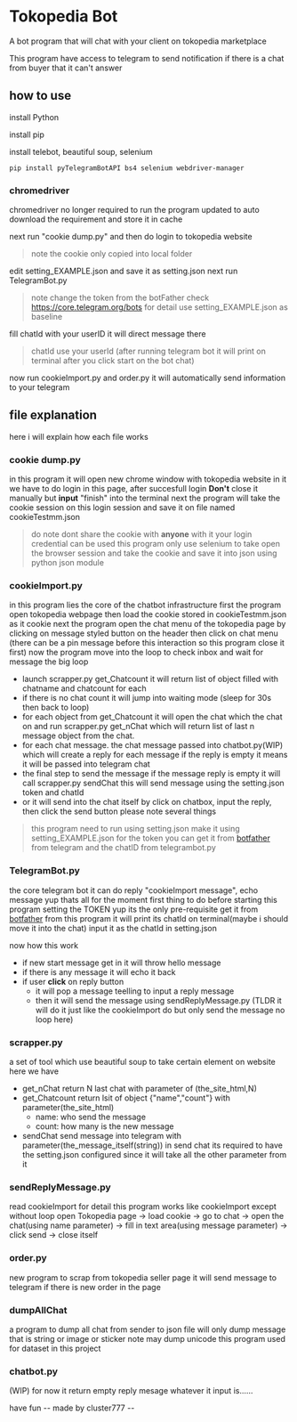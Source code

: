 # Tokopedia Bot # 
A bot program that will chat with your client on tokopedia marketplace

This program have access to telegram to send notification if there is a chat from buyer that it can't answer

## how to use ##

install Python 

install pip

install telebot, beautiful soup, selenium
``` 
pip install pyTelegramBotAPI bs4 selenium webdriver-manager
```
### chromedriver ###
chromedriver no longer required to run the program updated to auto download the requirement and store it in cache

next run "cookie dump.py" and then do login to tokopedia website
> note the cookie only copied into local folder

edit setting_EXAMPLE.json and save it as setting.json
next run TelegramBot.py
> note change the token from the botFather check https://core.telegram.org/bots for detail
> use setting_EXAMPLE.json as baseline

fill chatId with your userID it will direct message there
> chatId use your userId (after running telegram bot it will print on terminal after you click start on the bot chat)

now run cookieImport.py and order.py it will automatically send information to your telegram 
## file explanation ##
here i will explain how each file works
### cookie dump.py ###
in this program it will open new chrome window with tokopedia website in it
we have to do login in this page, after succesfull login **Don't** close it manually but **input** "finish" into the terminal
next the program will take the cookie session on this login session and save it on file named cookieTestmm.json
> do note dont share the cookie with **anyone** with it your login credential can be used 
this program only use selenium to take open the browser session and take the cookie and save it into json using python json module

### cookieImport.py ###
in this program lies the core of the chatbot infrastructure
first the program open tokopedia webpage then load the cookie stored in cookieTestmm.json as it cookie 
next the program open the chat menu of the tokopedia page by clicking on message styled button on the header then click on chat menu (there can be a pin message before this interaction so this program close it first) 
now the program move into the loop to check inbox and wait for message
the big loop
* launch scrapper.py get_Chatcount it will return list of object filled with chatname and chatcount for each
* if there is no chat count it will jump into waiting mode (sleep for 30s then back to loop)
* for each object from get_Chatcount it will open the chat which the chat on and run scrapper.py get_nChat which will return list of last n message object from the chat. 
* for each chat message. the chat message passed into chatbot.py(WIP) which will create a reply for each message if the reply is empty it means it will be passed into telegram chat
* the final step to send the message if the message reply is empty it will call scrapper.py sendChat this will send message using the setting.json token and chatId 
* or it will send into the chat itself by click on chatbox, input the reply, then click the send button
please note several things
> this program need to run using setting.json make it using setting_EXAMPLE.json for the token you can get it from [botfather](https://t.me/botfather) from telegram
> and the chatID from telegrambot.py

### TelegramBot.py ###
the core telegram bot it can do reply "cookieImport message", echo message yup thats all for the moment
first thing to do before starting this program setting the TOKEN yup its the only pre-requisite get it from [botfather](https://t.me/botfather)
from this program it will print its chatId on terminal(maybe i should move it into the chat) input it as the chatId in setting.json

now how this work
* if new start message get in it will throw hello message
* if there is any message it will echo it back
* if user **click** on reply button 
  * it will pop a message teelling to input a reply message
  * then it will send the message using sendReplyMessage.py (TLDR it will do it just like the cookieImport do but only send the message no loop here)
### scrapper.py ###
a set of tool which use beautiful soup to take certain element on website 
here we have 
* get_nChat return N last chat with parameter of (the_site_html,N)
* get_Chatcount return lsit of object {"name","count"} with parameter(the_site_html)
  * name: who send the message 
  * count: how many is the new message
* sendChat send message into telegram with parameter(the_message_itself(string))
in send chat its required to have the setting.json configured since it will take all the other parameter from it

### sendReplyMessage.py ###
read cookieImport for detail
this program works like cookieImport except without loop
open Tokopedia page -> load cookie -> go to chat -> open the chat(using name parameter) -> fill in text area(using message parameter) -> click send -> close itself

### order.py ###
new program to scrap from tokopedia seller page it will send message to telegram if there is new order in the page


### dumpAllChat ###
a program to dump all chat from sender to json file
will only dump message that is string or image or sticker
note may dump unicode
this program used for dataset in this project 

### chatbot.py ###
(WIP)
for now it return empty reply mesage whatever it input is......

have fun 
-- made by cluster777 --